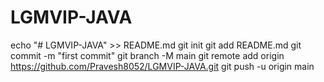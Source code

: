# LGMVIP-JAVA
echo "# LGMVIP-JAVA" >> README.md
git init
git add README.md
git commit -m "first commit"
git branch -M main
git remote add origin https://github.com/Pravesh8052/LGMVIP-JAVA.git
git push -u origin main

